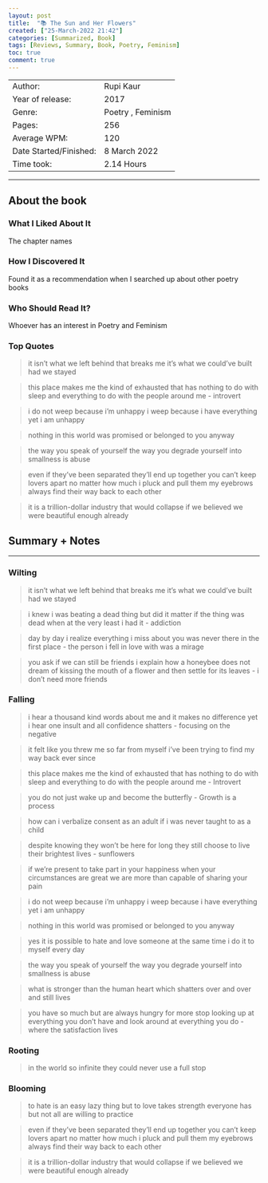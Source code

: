 ```yaml
---
layout: post
title:  "📚 The Sun and Her Flowers"
created: ["25-March-2022 21:42"]
categories: [Summarized, Book]
tags: [Reviews, Summary, Book, Poetry, Feminism]
toc: true
comment: true
---
```

|                       |        |
| :---------------------- | :------- |
| Author:                |  Rupi Kaur       |
| Year of release:       |  2017       |
| Genre:                 |  Poetry , Feminism        |
| Pages:                 | 256        |
| Average WPM:           | 120        |
| Date Started/Finished: | 8 March 2022  |
| Time took:             | 2.14 Hours |

---
## About the book
### What I Liked About It
The chapter names

### How I Discovered It
Found it as a recommendation when I searched up about other poetry books

### Who Should Read It?
Whoever has an interest in Poetry and Feminism

### Top Quotes
> it isn’t what we left behind 
that breaks me 
it’s what we could’ve built
had we stayed

> this place makes me
the kind of exhausted that has
nothing to do with sleep
and everything to do with
the people around me 
> \- introvert

> i do not weep
because i’m unhappy
i weep because i have everything 
yet i am unhappy

> nothing
in this world 
was promised or 
belonged to you anyway

> the way you speak of yourself
the way you degrade yourself
into smallness
is abuse

> even if they’ve been separated
they’ll end up together 
you can’t keep lovers apart 
no matter how much 
i pluck and pull them 
my eyebrows always 
find their way
back to each other

> it is a trillion-dollar industry that would collapse 
if we believed we were beautiful enough already



## Summary + Notes
---

### Wilting

> it isn’t what we left behind 
that breaks me 
it’s what we could’ve built
had we stayed

> i knew i was beating a dead thing
but did it matter 
if the thing was dead
when at the very least 
i had it
> \- addiction

> day by day i realize
everything i miss about you 
was never there in the first place
> \- the person i fell in love with was a mirage

> you ask 
if we can still be friends
i explain how a honeybee 
does not dream of kissing
the mouth of a flower
and then settle for its leaves 
> \- i don’t need more friends

### Falling

> i hear a thousand kind words about me 
and it makes no difference 
yet i hear one insult 
and all confidence shatters 
> \- focusing on the negative

> it felt like you threw me
so far from myself
i’ve been trying to find my way back ever since

> this place makes me
the kind of exhausted that has
nothing to do with sleep
and everything to do with
the people around me 
> \- Introvert

> you do not just wake up and become the butterfly
> \- Growth is a process

> how can i verbalize consent as an adult if i was 
never taught to as a child

> despite knowing 
they won’t be here for long 
they still choose to live 
their brightest lives 
> \- sunflowers

> if we’re present to take part in your happiness 
when your circumstances are great 
we are more than capable 
of sharing your pain

> i do not weep
because i’m unhappy
i weep because i have everything 
yet i am unhappy

> nothing
in this world 
was promised or 
belonged to you anyway

> yes 
it is possible 
to hate and love someone
at the same time 
i do it to myself 
every day

> the way you speak of yourself
the way you degrade yourself
into smallness
is abuse

> what is stronger 
than the human heart
which shatters over and over
and still lives

> you have so much
but are always hungry for more 
stop looking up at everything you don’t have
and look around at everything you do 
> \- where the satisfaction lives

### Rooting

> in the world so infinite
they could never use a full stop

### Blooming

> to hate
is an easy lazy thing
but to love
takes strength
everyone has
but not all are
willing to practice

> even if they’ve been separated
they’ll end up together 
you can’t keep lovers apart 
no matter how much 
i pluck and pull them 
my eyebrows always 
find their way
back to each other

> it is a trillion-dollar industry that would collapse 
if we believed we were beautiful enough already